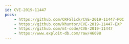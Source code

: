 ```yaml
---
id: CVE-2019-11447
pocs:
    - https://github.com/CRFSlick/CVE-2019-11447-POC
    - https://github.com/khuntor/CVE-2019-11447-EXP
    - https://github.com/mt-code/CVE-2019-11447
    - https://www.exploit-db.com/raw/46698
---
```

